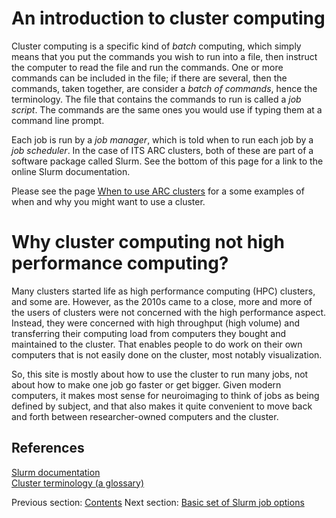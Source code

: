 # An introduction to cluster computing

Cluster computing is a specific kind of _batch_ computing, which simply
means that you put the commands you wish to run into a file, then
instruct the computer to read the file and run the commands.  One or
more commands can be included in the file; if there are several, then
the commands, taken together, are consider a _batch of commands_, hence
the terminology.  The file that contains the commands to run is called
a _job script_.  The commands are the same ones you would use if typing
them at a command line prompt.

Each job is run by a _job manager_, which is told when to run each job by
a _job scheduler_.  In the case of ITS ARC clusters, both of these are
part of a software package called Slurm.  See the bottom of this page for
a link to the online Slurm documentation.

Please see the page [When to use ARC
clusters](https://docs.support.arc.umich.edu/help/use/) for a some
examples of when and why you might want to use a cluster.

# Why cluster computing not high performance computing?

Many clusters started life as high performance computing (HPC) clusters, and
some are.  However, as the 2010s came to a close, more and more of the users
of clusters were not concerned with the high performance aspect.  Instead,
they were concerned with high throughput (high volume) and transferring
their computing load from computers they bought and maintained to the cluster.
That enables people to do work on their own computers that is not easily
done on the cluster, most notably visualization.

So, this site is mostly about how to use the cluster to run many jobs, not
about how to make one job go faster or get bigger.  Given modern computers,
it makes most sense for neuroimaging to think of jobs as being defined by
subject, and that also makes it quite convenient to move back and forth
between researcher-owned computers and the cluster.

## References

[Slurm documentation](https://slurm.schedmd.com/)
<br>[Cluster terminology (a glossary)](https://docs.support.arc.umich.edu/terms/)



Previous section: [Contents](index.html)
Next section:  [Basic set of Slurm job options](basic-job-options.html)
